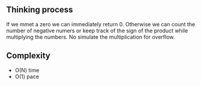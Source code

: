 ## Thinking process

If we mmet a zero we can immediately return 0. 
Otherwise we can count the number of negative numers or  keep track of the sign of the product while multiplying the numbers.
No simulate the multiplication for overflow.

## Complexity 

* O(N) time
* O(1) pace
